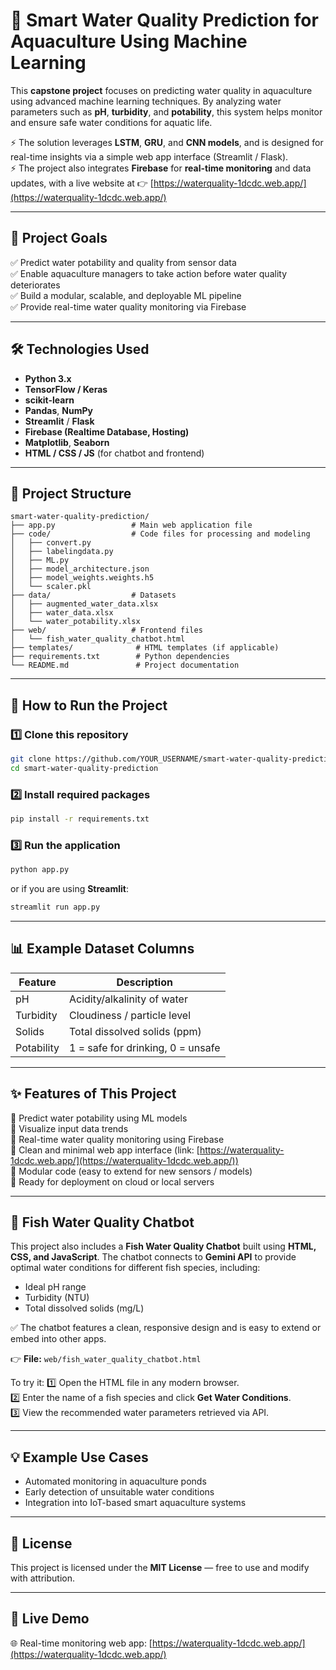 # 🌊 Smart Water Quality Prediction for Aquaculture Using Machine Learning

This **capstone project** focuses on predicting water quality in aquaculture using advanced machine learning techniques. By analyzing water parameters such as **pH**, **turbidity**, and **potability**, this system helps monitor and ensure safe water conditions for aquatic life.  

⚡ The solution leverages **LSTM**, **GRU**, and **CNN models**, and is designed for real-time insights via a simple web app interface (Streamlit / Flask).  
⚡ The project also integrates **Firebase** for **real-time monitoring** and data updates, with a live website at 👉 [https://waterquality-1dcdc.web.app/](https://waterquality-1dcdc.web.app/)

---

## 🎯 Project Goals

✅ Predict water potability and quality from sensor data  
✅ Enable aquaculture managers to take action before water quality deteriorates  
✅ Build a modular, scalable, and deployable ML pipeline  
✅ Provide real-time water quality monitoring via Firebase  

---

## 🛠 Technologies Used

- **Python 3.x**
- **TensorFlow / Keras**
- **scikit-learn**
- **Pandas**, **NumPy**
- **Streamlit** / **Flask**
- **Firebase (Realtime Database, Hosting)**
- **Matplotlib**, **Seaborn**
- **HTML / CSS / JS** (for chatbot and frontend)

---

## 📁 Project Structure

```
smart-water-quality-prediction/
├── app.py                 # Main web application file
├── code/                  # Code files for processing and modeling
│   ├── convert.py
│   ├── labelingdata.py
│   ├── ML.py
│   ├── model_architecture.json
│   ├── model_weights.weights.h5
│   └── scaler.pkl
├── data/                  # Datasets
│   ├── augmented_water_data.xlsx
│   ├── water_data.xlsx
│   └── water_potability.xlsx
├── web/                   # Frontend files
│   └── fish_water_quality_chatbot.html
├── templates/              # HTML templates (if applicable)
├── requirements.txt        # Python dependencies
└── README.md               # Project documentation
```

---

## 🚀 How to Run the Project

### 1️⃣ Clone this repository
```bash
git clone https://github.com/YOUR_USERNAME/smart-water-quality-prediction.git
cd smart-water-quality-prediction
```

### 2️⃣ Install required packages
```bash
pip install -r requirements.txt
```

### 3️⃣ Run the application
```bash
python app.py
```
or if you are using **Streamlit**:
```bash
streamlit run app.py
```

---

## 📊 Example Dataset Columns

| Feature     | Description                    |
|-------------|--------------------------------|
| pH          | Acidity/alkalinity of water     |
| Turbidity   | Cloudiness / particle level     |
| Solids      | Total dissolved solids (ppm)    |
| Potability  | 1 = safe for drinking, 0 = unsafe |

---

## ✨ Features of This Project

🌟 Predict water potability using ML models  
🌟 Visualize input data trends  
🌟 Real-time water quality monitoring using Firebase  
🌟 Clean and minimal web app interface (link: [https://waterquality-1dcdc.web.app/](https://waterquality-1dcdc.web.app/))  
🌟 Modular code (easy to extend for new sensors / models)  
🌟 Ready for deployment on cloud or local servers  

---

## 💬 Fish Water Quality Chatbot

This project also includes a **Fish Water Quality Chatbot** built using **HTML, CSS, and JavaScript**. The chatbot connects to **Gemini API** to provide optimal water conditions for different fish species, including:

- Ideal pH range  
- Turbidity (NTU)  
- Total dissolved solids (mg/L)

✅ The chatbot features a clean, responsive design and is easy to extend or embed into other apps.  

👉 **File:** `web/fish_water_quality_chatbot.html`  

To try it:
1️⃣ Open the HTML file in any modern browser.  
2️⃣ Enter the name of a fish species and click **Get Water Conditions**.  
3️⃣ View the recommended water parameters retrieved via API.  

---

## 💡 Example Use Cases

- Automated monitoring in aquaculture ponds  
- Early detection of unsuitable water conditions  
- Integration into IoT-based smart aquaculture systems  

---

## 📄 License

This project is licensed under the **MIT License** — free to use and modify with attribution.

---


## 🔗 Live Demo

🌐 Real-time monitoring web app: [https://waterquality-1dcdc.web.app/](https://waterquality-1dcdc.web.app/)
